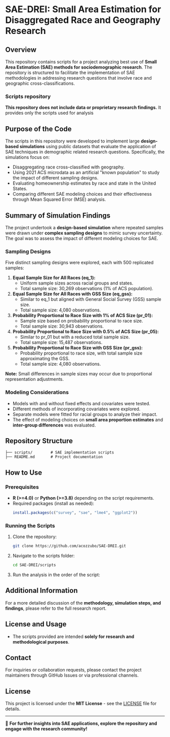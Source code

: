 # SAE-DREI: Small Area Estimation for Disaggregated Race and Geography Research

## Overview
This repository contains scripts for a project analyzing best use of **Small Area Estimation (SAE) methods for sociodemographic research**. The repository is structured to facilitate the implementation of SAE methodologies in addressing research questions that involve race and geographic cross-classifications.

### Scripts repository
**This repository does not include data or proprietary research findings.** It provides only the scripts used for analysis

## Purpose of the Code
The scripts in this repository were developed to implement large **design-based simulations** using public datasets that evaluate the application of SAE techniques in demographic related research questions. Specifically, the simulations focus on:
- Disaggregating race cross-classified with geography.
- Using 2021 ACS microdata as an artificial "known population" to study the impact of different sampling designs.
- Evaluating homeownership estimates by race and state in the United States.
- Comparing different SAE modeling choices and their effectiveness through Mean Squared Error (MSE) analysis.

## Summary of Simulation Findings
The project undertook a **design-based simulation** where repeated samples were drawn under **complex sampling designs** to mimic survey uncertainty. The goal was to assess the impact of different modeling choices for SAE.

### Sampling Designs
Five distinct sampling designs were explored, each with 500 replicated samples:
1. **Equal Sample Size for All Races (eq_1):**
   - Uniform sample sizes across racial groups and states.
   - Total sample size: 30,269 observations (1% of ACS population).
2. **Equal Sample Size for All Races with GSS Size (eq_gss):**
   - Similar to eq_1 but aligned with General Social Survey (GSS) sample size.
   - Total sample size: 4,080 observations.
3. **Probability Proportional to Race Size with 1% of ACS Size (pr_01):**
   - Sample size based on probability proportional to race size.
   - Total sample size: 30,943 observations.
4. **Probability Proportional to Race Size with 0.5% of ACS Size (pr_05):**
   - Similar to pr_01 but with a reduced total sample size.
   - Total sample size: 15,487 observations.
5. **Probability Proportional to Race Size with GSS Size (pr_gss):**
   - Probability proportional to race size, with total sample size approximating the GSS.
   - Total sample size: 4,080 observations.

**Note:** Small differences in sample sizes may occur due to proportional representation adjustments.

### Modeling Considerations
- Models with and without fixed effects and covariates were tested.
- Different methods of incorporating covariates were explored.
- Separate models were fitted for racial groups to analyze their impact.
- The effect of modeling choices on **small area proportion estimates** and **inter-group differences** was evaluated.

## Repository Structure
```
├── scripts/        # SAE implementation scripts
├── README.md       # Project documentation
```

## How to Use
### Prerequisites
- **R (>=4.0)** or **Python (>=3.8)** depending on the script requirements.
- Required packages (install as needed):
  ```r
  install.packages(c("survey", "sae", "lme4", "ggplot2"))
  ```

### Running the Scripts
1. Clone the repository:
   ```bash
   git clone https://github.com/acozzubo/SAE-DREI.git
   ```
2. Navigate to the scripts folder:
   ```bash
   cd SAE-DREI/scripts
   ```
3. Run the analysis in the order of the script:

## Additional Information
For a more detailed discussion of the **methodology, simulation steps, and findings**, please refer to the full research report.

## License and Usage
- The scripts provided are intended **solely for research and methodological purposes**.

## Contact
For inquiries or collaboration requests, please contact the project maintainers through GitHub Issues or via professional channels.

## License
This project is licensed under the **MIT License** - see the [LICENSE](LICENSE) file for details.

---
🚀 **For further insights into SAE applications, explore the repository and engage with the research community!**

